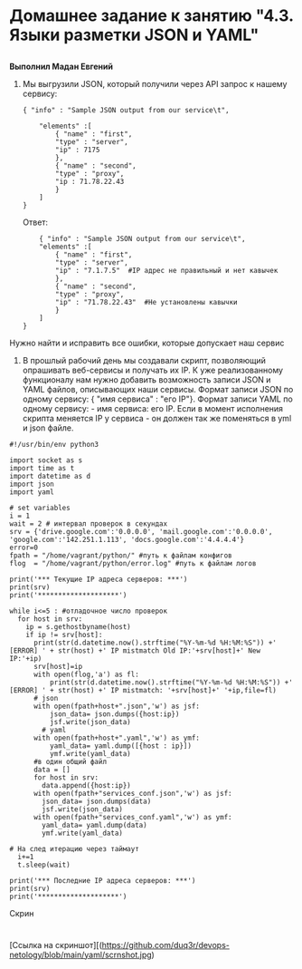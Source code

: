 # **Домашнее задание к занятию "4.3. Языки разметки JSON и YAML"**


## 
**Выполнил Мадан Евгений**



1. Мы выгрузили JSON, который получили через API запрос к нашему сервису:

    ```
    { "info" : "Sample JSON output from our service\t",

        "elements" :[
            { "name" : "first",
            "type" : "server",
            "ip" : 7175 
            },
            { "name" : "second",
            "type" : "proxy",
            "ip : 71.78.22.43
            }
        ]
    }
    ```
    Ответ:
    ```
        { "info" : "Sample JSON output from our service\t",
        "elements" :[
            { "name" : "first",
            "type" : "server",
            "ip" : "7.1.7.5"  #IP адрес не правильный и нет кавычек
            },
            { "name" : "second",
            "type" : "proxy",
            "ip" : "71.78.22.43"  #Не установлены кавычки 
            }
        ]
    }
    ```


Нужно найти и исправить все ошибки, которые допускает наш сервис



1. В прошлый рабочий день мы создавали скрипт, позволяющий опрашивать веб-сервисы и получать их IP. К уже реализованному функционалу нам нужно добавить возможность записи JSON и YAML файлов, описывающих наши сервисы. Формат записи JSON по одному сервису: { "имя сервиса" : "его IP"}. Формат записи YAML по одному сервису: - имя сервиса: его IP. Если в момент исполнения скрипта меняется IP у сервиса - он должен так же поменяться в yml и json файле.


```
#!/usr/bin/env python3

import socket as s
import time as t
import datetime as d
import json
import yaml

# set variables
i = 1
wait = 2 # интервал проверок в секундах
srv = {'drive.google.com':'0.0.0.0', 'mail.google.com':'0.0.0.0', 'google.com':'142.251.1.113', 'docs.google.com':'4.4.4.4'}
error=0
fpath = "/home/vagrant/python/" #путь к файлам конфигов
flog  = "/home/vagrant/python/error.log" #путь к файлам логов

print('*** Текущие IP адреса серверов: ***')
print(srv)
print('********************')

while i<=5 : #отладочное число проверок
  for host in srv:
    ip = s.gethostbyname(host)
    if ip != srv[host]:
      print(str(d.datetime.now().strftime("%Y-%m-%d %H:%M:%S")) +' [ERROR] ' + str(host) +' IP mistmatch Old IP:'+srv[host]+' New IP:'+ip)
      srv[host]=ip
      with open(flog,'a') as fl:
          print(str(d.datetime.now().strftime("%Y-%m-%d %H:%M:%S")) +' [ERROR] ' + str(host) +' IP mistmatch: '+srv[host]+' '+ip,file=fl)
      # json
      with open(fpath+host+".json",'w') as jsf:
          json_data= json.dumps({host:ip})
          jsf.write(json_data)
        # yaml
      with open(fpath+host+".yaml",'w') as ymf:
          yaml_data= yaml.dump([{host : ip}])
          ymf.write(yaml_data)
      #в один общий файл
      data = []
      for host in srv:
        data.append({host:ip})
      with open(fpath+"services_conf.json",'w') as jsf:
        json_data= json.dumps(data)
        jsf.write(json_data)
      with open(fpath+"services_conf.yaml",'w') as ymf:
        yaml_data= yaml.dump(data)
        ymf.write(yaml_data)

# На след итерацию через таймаут
  i+=1
  t.sleep(wait)

print('*** Последние IP адреса серверов: ***')
print(srv)
print('********************')
```

Скрин
#
[Ссылка на скриншот][(https://github.com/duq3r/devops-netology/blob/main/yaml/scrnshot.jpg)
